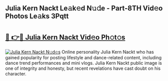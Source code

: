 ## Julia Kern Nackt Le𝚊k𝚎d N𝚞𝚍e - Part-8TH Vid𝚎o Photos Le𝚊ks 3Pqtt

# <h2><a href="http://fb1r3gm.evod.top/?m=Julia+Kern+Nackt">🔗 👉🔴 Julia Kern Nackt Vid𝚎o Ph𝚘t𝚘s</a></h2>

[![Julia Kern Nackt N𝚞d𝚎s](https://i.imgur.com/8V9OHl7.gif)](http://fb1r3gm.evod.top/?m=Julia+Kern+Nackt)
Online personality Julia Kern Nackt who has gained popularity for posting lifestyle and dance-related content, including dance trend performances and mini vlogs. Julia Kern Nackt public image is one of integrity and honesty, but recent revelations have cast doubt on his character. 
